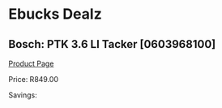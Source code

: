 
# Ebucks Dealz
## Bosch: PTK 3.6 LI Tacker [0603968100]
[Product Page](https://www.ebucks.com/web/shop/productSelected.do?prodId=335521324&catId=717342768)

Price: R849.00

Savings: 


	